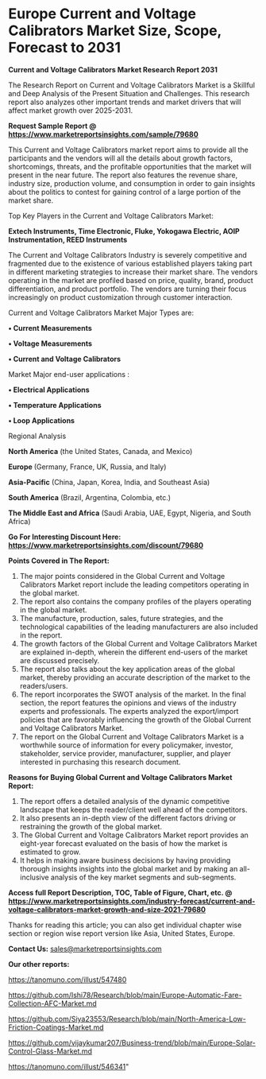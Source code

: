 # Europe Current and Voltage Calibrators Market Size, Scope, Forecast to 2031

<strong>Current and Voltage Calibrators Market Research Report 2031</strong>

The Research Report on Current and Voltage Calibrators Market is a Skillful and Deep Analysis of the Present Situation and Challenges. This research report also analyzes other important trends and market drivers that will affect market growth over 2025-2031.

<strong>Request Sample Report @ <a href=https://www.marketreportsinsights.com/sample/79680>https://www.marketreportsinsights.com/sample/79680</a></strong>

This Current and Voltage Calibrators market report aims to provide all the participants and the vendors will all the details about growth factors, shortcomings, threats, and the profitable opportunities that the market will present in the near future. The report also features the revenue share, industry size, production volume, and consumption in order to gain insights about the politics to contest for gaining control of a large portion of the market share.

Top Key Players in the Current and Voltage Calibrators Market:

<strong>Extech Instruments, Time Electronic, Fluke, Yokogawa Electric, AOIP Instrumentation, REED Instruments</strong>

The Current and Voltage Calibrators Industry is severely competitive and fragmented due to the existence of various established players taking part in different marketing strategies to increase their market share. The vendors operating in the market are profiled based on price, quality, brand, product differentiation, and product portfolio. The vendors are turning their focus increasingly on product customization through customer interaction.

Current and Voltage Calibrators Market Major Types are:

<strong>• Current Measurements

• Voltage Measurements

• Current and Voltage Calibrators</strong>

Market Major end-user applications :

<strong>• Electrical Applications

• Temperature Applications

• Loop Applications</strong>

Regional Analysis

</u><strong><b>North America</b></strong> (the United States, Canada, and Mexico)

<strong><b>Europe </b></strong>(Germany, France, UK, Russia, and Italy)

<strong><b>Asia-Pacific</b></strong> (China, Japan, Korea, India, and Southeast Asia)

<strong><b>South America</b></strong> (Brazil, Argentina, Colombia, etc.)

<strong><b>The Middle East and Africa</b></strong> (Saudi Arabia, UAE, Egypt, Nigeria, and South Africa)

<strong>Go For Interesting Discount Here: <a href=https://www.marketreportsinsights.com/discount/79680>https://www.marketreportsinsights.com/discount/79680</a></strong>

<strong>Points Covered in The Report:</strong>
<ol>
  <li>The major points considered in the Global Current and Voltage Calibrators Market report include the leading competitors operating in the global market.</li>
  <li>The report also contains the company profiles of the players operating in the global market.</li>
  <li>The manufacture, production, sales, future strategies, and the technological capabilities of the leading manufacturers are also included in the report.</li>
  <li>The growth factors of the Global Current and Voltage Calibrators Market are explained in-depth, wherein the different end-users of the market are discussed precisely.</li>
  <li>The report also talks about the key application areas of the global market, thereby providing an accurate description of the market to the readers/users.</li>
  <li>The report incorporates the SWOT analysis of the market. In the final section, the report features the opinions and views of the industry experts and professionals. The experts analyzed the export/import policies that are favorably influencing the growth of the Global Current and Voltage Calibrators Market.</li>
  <li>The report on the Global Current and Voltage Calibrators Market is a worthwhile source of information for every policymaker, investor, stakeholder, service provider, manufacturer, supplier, and player interested in purchasing this research document.</li>
</ol>
<strong>Reasons for Buying Global Current and Voltage Calibrators Market Report:</strong>

<ol>
  <li>The report offers a detailed analysis of the dynamic competitive landscape that keeps the reader/client well ahead of the competitors.</li>
  <li>It also presents an in-depth view of the different factors driving or restraining the growth of the global market.</li>
  <li>The Global Current and Voltage Calibrators Market report provides an eight-year forecast evaluated on the basis of how the market is estimated to grow.</li>
  <li>It helps in making aware business decisions by having providing thorough insights insights into the global market and by making an all-inclusive analysis of the key market segments and sub-segments.</li>
</ol>
<strong>Access full Report Description, TOC, Table of Figure, Chart, etc. @ <a href=https://www.marketreportsinsights.com/industry-forecast/current-and-voltage-calibrators-market-growth-and-size-2021-79680>https://www.marketreportsinsights.com/industry-forecast/current-and-voltage-calibrators-market-growth-and-size-2021-79680</a></strong>


Thanks for reading this article; you can also get individual chapter wise section or region wise report version like Asia, United States, Europe.

<strong>Contact Us:</strong>
sales@marketreportsinsights.com

<strong>Our other reports:</strong>

<a href=https://tanomuno.com/illust/547480>https://tanomuno.com/illust/547480</a>

<a href=https://github.com/Ishi78/Research/blob/main/Europe-Automatic-Fare-Collection-AFC-Market.md>https://github.com/Ishi78/Research/blob/main/Europe-Automatic-Fare-Collection-AFC-Market.md</a>

<a href=https://github.com/Siya23553/Research/blob/main/North-America-Low-Friction-Coatings-Market.md>https://github.com/Siya23553/Research/blob/main/North-America-Low-Friction-Coatings-Market.md</a>

<a href=https://github.com/vijaykumar207/Business-trend/blob/main/Europe-Solar-Control-Glass-Market.md>https://github.com/vijaykumar207/Business-trend/blob/main/Europe-Solar-Control-Glass-Market.md</a>

<a href=https://tanomuno.com/illust/546341>https://tanomuno.com/illust/546341</a>"
